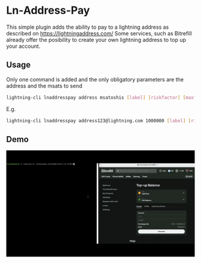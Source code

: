 # Ln-Address-Pay

This simple plugin adds the ability to pay to a lightning address as described on https://lightningaddress.com/
Some services, such as Bitrefill already offer the posibility to create your own lightning address to top up your account.


## Usage

Only one command is added and the only obligatory parameters are the address and the msats to send
```bash
lightning-cli lnaddresspay address msatoshis [label] [riskfactor] [maxfeepercent] [retry_for] [maxdelay] [exemptfee]
```

E.g.
```bash
lightning-cli lnaddresspay address123@lightning.com 1000000 [label] [riskfactor] [maxfeepercent] [retry_for] [maxdelay] [exemptfee]
```

## Demo

![Paying to ln address demo](img/bitrefill.gif)